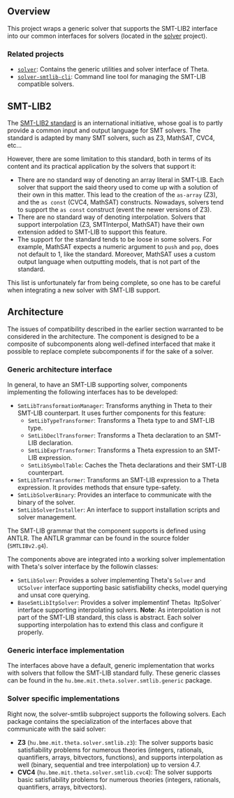 ## Overview

This project wraps a generic solver that supports the SMT-LIB2 interface into our common interfaces for solvers (located in the [solver](../solver) project).

### Related projects

* [`solver`](../solver/README.md): Contains the generic utilities and solver interface of Theta.
* [`solver-smtlib-cli`](../solver-smtlib-cli/README.md): Command line tool for managing the SMT-LIB compatible solvers.

## SMT-LIB2

The [SMT-LIB2 standard](http://smtlib.cs.uiowa.edu/) is an international initiative, whose goal is to partly provide a common input and output language for SMT solvers. The standard is adapted by many SMT solvers, such as Z3, MathSAT, CVC4, etc...

However, there are some limitation to this standard, both in terms of its content and its practical application by the solvers that support it:

- There are no standard way of denoting an array literal in SMT-LIB. Each solver that support the said theory used to come up with a solution of their own in this matter. This lead to the creation of the `as-array` (Z3), and the `as const` (CVC4, MathSAT) constructs. Nowadays, solvers tend to support the `as const` construct (event the newer versions of Z3).
- There are no standard way of denoting interpolation. Solvers that support interpolation (Z3, SMTInterpol, MathSAT) have their own extension added to SMT-LIB to support this feature.
- The support for the standard tends to be loose in some solvers. For example, MathSAT expects a numeric argument to `push` and `pop`, does not default to 1, like the standard. Moreover, MathSAT uses a custom output language when outputting models, that is not part of the standard. 

This list is unfortunately far from being complete, so one has to be careful when integrating a new solver with SMT-LIB support.

## Architecture

The issues of compatibility described in the earlier section warranted to be considered in the architecture. The component is designed to be a composite of subcomponents along well-defined interfaced that make it possible to replace complete subcomponents if for the sake of a solver.

### Generic architecture interface

In general, to have an SMT-LIB supporting solver, components implementing the following interfaces has to be developed:

- `SmtLibTransformationManager`: Transforms anything in Theta to their SMT-LIB counterpart. It uses further components for this feature:
    - `SmtLibTypeTransformer`: Transforms a Theta type to and SMT-LIB type.
    - `SmtLibDeclTransformer`: Transforms a Theta declaration to an SMT-LIB declaration.
    - `SmtLibExprTransformer`: Transforms a Theta expression to an SMT-LIB expression.
    - `SmtLibSymbolTable`: Caches the Theta declarations and their SMT-LIB counterpart.
- `SmtLibTermTransformer`: Transforms an SMT-LIB expression to a Theta expression. It provides methods that ensure type-safety.
- `SmtLibSolverBinary`: Provides an interface to communicate with the binary of the solver.
- `SmtLibSolverInstaller`: An interface to support installation scripts and solver management.

The SMT-LIB grammar that the component supports is defined using ANTLR. The ANTLR grammar can be found in the source folder (`SMTLIBv2.g4`).

The components above are integrated into a working solver implementation with Theta's solver interface by the followin classes:
- `SmtLibSolver`: Provides a solver implementing Theta's `Solver` and `UCSolver` interface supporting basic satisfiability checks, model querying and unsat core querying.
- `BaseSmtLibItpSolver`: Provides a solver implementinf Theta`s `ItpSolver` interface supporting interpolating solvers. **Note**: As interpolation is not part of the SMT-LIB standard, this class is abstract. Each solver supporting interpolation has to extend this class and configure it properly.

### Generic interface implementation

The interfaces above have a default, generic implementation that works with solvers that follow the SMT-LIB standard fully. These generic classes can be found in the `hu.bme.mit.theta.solver.smtlib.generic` package.

### Solver specific implementations

Right now, the solver-smtlib subproject supports the following solvers. Each package contains the specialization of the interfaces above that communicate with the said solver:

- **Z3** (`hu.bme.mit.theta.solver.smtlib.z3`): The solver supports basic satisfiability problems for numerous theories (integers, rationals, quantifiers, arrays, bitvectors, functions), and supports interpolation as well (binary, sequential and tree interpolation) up to version 4.7.
- **CVC4** (`hu.bme.mit.theta.solver.smtlib.cvc4`): The solver supports basic satisfiability problems for numerous theories (integers, rationals, quantifiers, arrays, bitvectors).